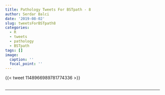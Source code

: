 ```yaml
---
title: Pathology Tweets For BSTpath - 8
author: Serdar Balci
date: '2019-08-02'
slug: tweetsForBSTpath8
categories:
  - R
  - tweets
  - pathology
  - BSTpath
tags: []
image:
  caption: ''
  focal_point: ''
---
```



{{< tweet 1148966989781774336 >}}
<br>
<br>
<hr>
